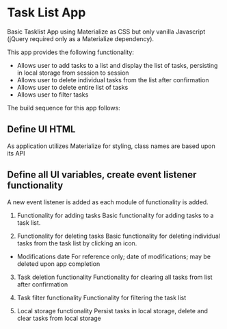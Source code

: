 # Task List App

Basic Tasklist App using Materialize as CSS but only vanilla Javascript (jQuery required only as a Materialize dependency).

This app provides the following functionality:
* Allows user to add tasks to a list and display the list of tasks, persisting in local storage from session to session
* Allows user to delete individual tasks from the list after confirmation
* Allows user to delete entire list of tasks
* Allows user to filter tasks 

The build sequence for this app follows:

## Define UI HTML
As application utilizes Materialize for styling, class names are based upon its API

## Define all UI variables, create event listener functionality
A new event listener is added as each module of functionality is added.

1. Functionality for adding tasks
Basic functionality for adding tasks to a task list.

2. Functionality for deleting tasks
Basic functionality for deleting individual tasks from the task list by clicking an icon.

* Modifications date
For reference only; date of modifications; may be deleted upon app completion

3. Task deletion functionality
Functionality for clearing all tasks from list after confirmation

4. Task filter functionality
Functionality for filtering the task list

5. Local storage functionality
Persist tasks in local storage, delete and clear tasks from local storage